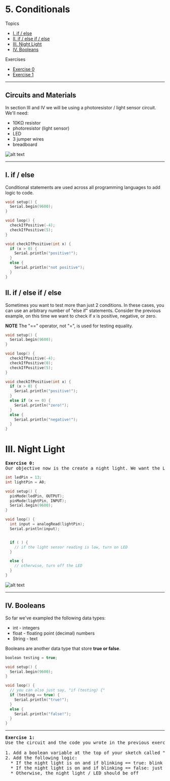 # 5. Conditionals

Topics
* [I. if / else](#i-if--else)
* [II. if / else if / else](#ii-if--else-if--else)
* [III. Night Light](#iii-night-light)
* [IV. Booleans](#iv-booleans)

Exercises
* [Exercise 0](#ex0)
* [Exercise 1](#ex1)

---

## Circuits and Materials

In section III and IV we will be using a photoresistor / light sensor circuit. We'll need:
  * 10KΩ resistor
  * photoresistor (light sensor)
  * LED
  * 3 jumper wires
  * breadboard

  ![alt text](http://s4a.cat/examples/photoresistor_led.png)

---

## I. if / else
Conditional statements are used across all programming languages to add logic to code.

```c++
void setup() {
  Serial.begin(9600);
}

void loop() {
  checkIfPositive(-4);
  checkIfPositive(5);
}

void checkIfPositive(int x) {
  if (x > 0) {
    Serial.println("positive!");
  }
  else {
    Serial.println("not positive");
  }
}
```

## II. if / else if / else
Sometimes you want to test more than just 2 conditions. In these cases, you can use an arbitrary number of "else if" statements. Consider the previous example, on this time we want to check if x is positive, negative, or zero.

**NOTE** The "==" operator, not "=", is used for testing equality.

```c++
void setup() {
  Serial.begin(9600);
}

void loop() {
  checkIfPositive(-4);
  checkIfPositive(0);
  checkIfPositive(5);
}

void checkIfPositive(int x) {
  if (x > 0) {
    Serial.println("positive!");
  }
  else if (x == 0) {
    Serial.println("zero!");
  }
  else {
    Serial.println("negative!");
  }
}
```


# III. Night Light

<a name="ex0"></a>
<pre>
<b>Exercise 0:</b>
Our objective now is the create a night light. We want the LED to come on when the light in the room goes dim. Use the circuit from the previous chapter (below), and fill out the missing code in the following code block in order to create the night light:
</pre>

```c++
int ledPin = 13;
int lightPin = A0;

void setup() {
  pinMode(ledPin, OUTPUT);
  pinMode(lightPin, INPUT);
  Serial.begin(9600);
}

void loop() {
  int input = analogRead(lightPin);
  Serial.println(input);


  if ( ) {
    // if the light sensor reading is low, turn on LED
  }

  else {
    // otherwise, turn off the LED
  }
}
```

![alt text](http://s4a.cat/examples/photoresistor_led.png)


---

## IV. Booleans

So far we've exampled the following data types:
* int - integers
* float - floating point (decimal) numbers
* String - text

Booleans are another data type that store **true or false**.

```c++
boolean testing = true;

void setup() {
  Serial.begin(9600);
}

void loop() {
  // you can also just say, "if (testing) {"
  if (testing == true) {
    Serial.println("true!");
  }
  else {
    Serial.println("false!");
  }
}
```

---

<a name="ex1"></a>
<pre>
<b>Exercise 1:</b>
Use the circuit and the code you wrote in the previous exercise.

1. Add a boolean variable at the top of your sketch called "blinking"
2. Add the following logic:
  * If the night light is on and if blinking == true: blink the LED
  * If the night light is on and if blinking == false: just turn LED on
  * Otherwise, the night light / LED should be off
</pre>
